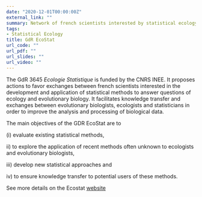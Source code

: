 ```yaml
---
date: "2020-12-01T00:00:00Z"
external_link: ""
summary: Network of french scientists interested by statistical ecology
tags:
- Statistical Ecology
title: GdR EcoStat
url_code: ""
url_pdf: ""
url_slides: ""
url_video: ""
---
```


The GdR 3645 *Ecologie Statistique* is funded by the CNRS INEE. It proposes actions to favor exchanges between french scientists interested in the development and application of statistical methods to answer questions of ecology and evolutionary biology. It facilitates knowledge transfer and exchanges between evolutionary biologists, ecologists and statisticians in order to improve the analysis and processing of biological data.

The main objectives of the GDR EcoStat are to

(i) evaluate existing statistical methods,

ii) to explore the application of recent methods often unknown to ecologists and evolutionary biologists,

iii) develop new statistical approaches and

iv) to ensure knowledge transfer to potential users of these methods. 

See more details on the Ecostat [website](https://sites.google.com/site/gdrecostat/)
